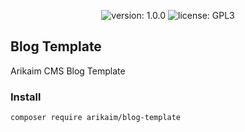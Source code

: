 <p align="center">
    <img src="https://img.shields.io/github/release/arikaim/blog-template.svg" alt="version: 1.0.0">
    <img src="https://img.shields.io/badge/License-GPLv3-blue.svg" alt="license: GPL3">
</p>

## Blog Template

Arikaim CMS Blog Template

### Install
```
composer require arikaim/blog-template
```
